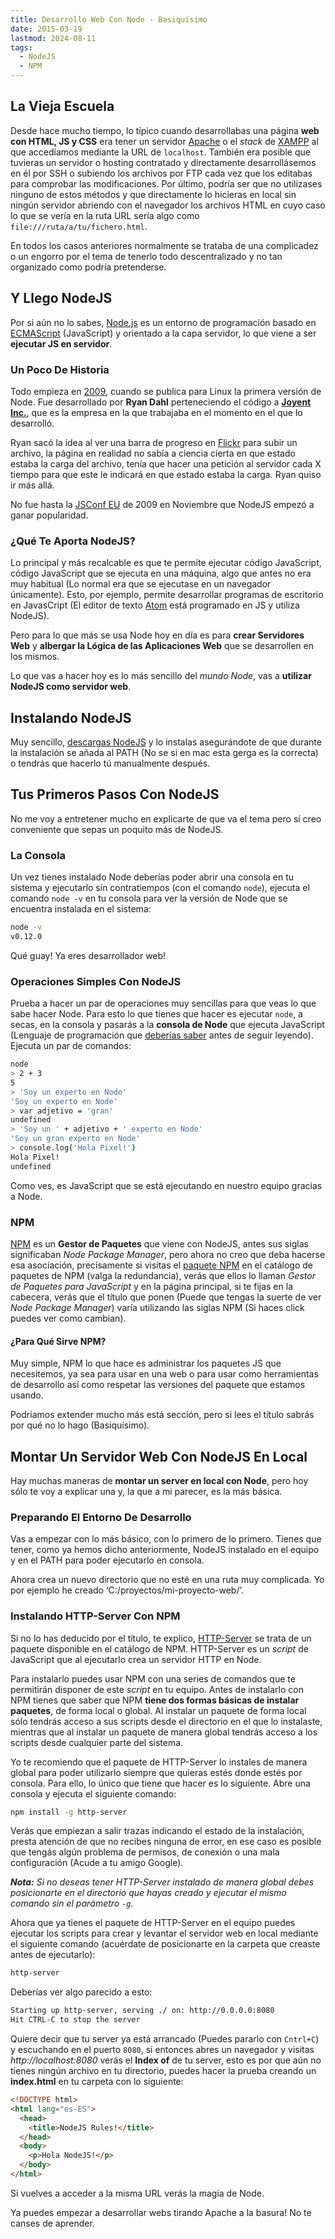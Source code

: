 ```yaml
---
title: Desarrollo Web Con Node - Basiquísimo
date: 2015-03-19
lastmod: 2024-08-11
tags:
  - NodeJS
  - NPM
---
```


## La Vieja Escuela

Desde hace mucho tiempo, lo típico cuando desarrollabas una página **web con HTML, JS y CSS** era tener un servidor [Apache](http://httpd.apache.org/) o el _stack_ de [XAMPP](http://es.wikipedia.org/wiki/XAMPP) al que accedíamos mediante la URL de `localhost`. También era posible que tuvieras un servidor o hosting contratado y directamente desarrollásemos en él por SSH o subiendo los archivos por FTP cada vez que los editabas para comprobar las modificaciones. Por último, podría ser que no utilizases ninguno de estos métodos y que directamente lo hicieras en local sin ningún servidor abriendo con el navegador los archivos HTML en cuyo caso lo que se vería en la ruta URL sería algo como `file:///ruta/a/tu/fichero.html`.

En todos los casos anteriores normalmente se trataba de una complicadez o un engorro por el tema de tenerlo todo descentralizado y no tan organizado como podría pretenderse.

## Y Llego NodeJS

Por si aún no lo sabes, [Node.js](http://es.wikipedia.org/wiki/Node.js) es un entorno de programación basado en [ECMAScript](http://es.wikipedia.org/wiki/ECMAScript) (JavaScript) y orientado a la capa servidor, lo que viene a ser **ejecutar JS en servidor**.

### Un Poco De Historia

Todo empieza en [2009](https://github.com/joyent/node/tree/9d7895c567e8f38abfff35da1b6d6d6a0a06f9aa), cuando se publica para Linux la primera versión de Node. Fue desarrollado por **Ryan Dahl** perteneciendo el código a **[Joyent Inc.](https://www.joyent.com/)**, que es la empresa en la que trabajaba en el momento en el que lo desarrolló.

Ryan sacó la idea al ver una barra de progreso en [Flickr](https://www.flickr.com/) para subir un archivo, la página en realidad no sabía a ciencia cierta en que estado estaba la carga del archivo, tenía que hacer una petición al servidor cada X tiempo para que este le indicará en que estado estaba la carga. Ryan quiso ir más allá.

No fue hasta la [JSConf EU](http://jsconf.com/) de 2009 en Noviembre que NodeJS empezó a ganar popularidad.

### ¿Qué Te Aporta NodeJS?

Lo principal y más recalcable es que te permite ejecutar código JavaScript, código JavaScript que se ejecuta en una máquina, algo que antes no era muy habitual (Lo normal era que se ejecutase en un navegador únicamente). Esto, por ejemplo, permite desarrollar programas de escritorio en JavasCript (El editor de texto [Atom](http://atom.io/) está programado en JS y utiliza NodeJS).

Pero para lo que más se usa Node hoy en día es para **crear Servidores Web** y **albergar la Lógica de las Aplicaciones Web** que se desarrollen en los mismos.

Lo que vas a hacer hoy es lo más sencillo del _mundo Node_, vas a **utilizar NodeJS como servidor web**.

## Instalando NodeJS

Muy sencillo, [descargas NodeJS](https://nodejs.org/download/) y lo instalas asegurándote de que durante la instalación se añada al PATH (No se si en mac esta gerga es la correcta) o tendrás que hacerlo tú manualmente después.

## Tus Primeros Pasos Con NodeJS

No me voy a entretener mucho en explicarte de que va el tema pero sí creo conveniente que sepas un poquito más de NodeJS.

### La Consola

Un vez tienes instalado Node deberías poder abrir una consola en tu sistema y ejecutarlo sin contratiempos (con el comando `node`), ejecuta el comando `node -v` en tu consola para ver la versión de Node que se encuentra instalada en el sistema:

```bash
node -v
v0.12.0
```

Qué guay! Ya eres desarrollador web!

### Operaciones Simples Con NodeJS

Prueba a hacer un par de operaciones muy sencillas para que veas lo que sabe hacer Node. Para esto lo que tienes que hacer es ejecutar `node`, a secas, en la consola y pasarás a la **consola de Node** que ejecuta JavaScript (Lenguaje de programación que [deberías saber](http://www.codecademy.com/es/courses/javascript-beginner-es-4j293/) antes de seguir leyendo). Ejecuta un par de comandos:

```bash
node
> 2 + 3
5
> 'Soy un experto en Node'
'Soy un experto en Node'
> var adjetivo = 'gran'
undefined
> 'Soy un ' + adjetivo + ' experto en Node'
'Soy un gran experto en Node'
> console.log('Hola Pixel!')
Hola Pixel!
undefined
```

Como ves, es JavaScript que se está ejecutando en nuestro equipo gracias a Node.

### NPM

[NPM](https://www.npmjs.com/) es un **Gestor de Paquetes** que viene con NodeJS, antes sus siglas significaban _Node Package Manager_, pero ahora no creo que deba hacerse esa asociación, precisamente si visitas el [paquete NPM](https://www.npmjs.com/package/npm) en el catálogo de paquetes de NPM (valga la redundancia), verás que ellos lo llaman _Gestor de Paquetes para JavaScript_ y en la página principal, si te fijas en la cabecera, verás que el título que ponen (Puede que tengas la suerte de ver _Node Package Manager_) varía utilizando las siglas NPM (Si haces click puedes ver como cambian).

#### ¿Para Qué Sirve NPM?

Muy simple, NPM lo que hace es administrar los paquetes JS que necesitemos, ya sea para usar en una web o para usar como herramientas de desarrollo así como respetar las versiones del paquete que estamos usando.

Podríamos extender mucho más está sección, pero si lees el título sabrás por qué no lo hago (Basiquísimo).

## Montar Un Servidor Web Con NodeJS En Local

Hay muchas maneras de **montar un server en local con Node**, pero hoy sólo te voy a explicar una y, la que a mi parecer, es la más básica.

### Preparando El Entorno De Desarrollo

Vas a empezar con lo más básico, con lo primero de lo primero. Tienes que tener, como ya hemos dicho anteriormente, NodeJS instalado en el equipo y en el PATH para poder ejecutarlo en consola.

Ahora crea un nuevo directorio que no esté en una ruta muy complicada. Yo por ejemplo he creado ‘C:/proyectos/mi-proyecto-web/’.

### Instalando HTTP-Server Con NPM

Si no lo has deducido por el título, te explico, [HTTP-Server](https://www.npmjs.com/package/http-server) se trata de un paquete disponible en el catálogo de NPM. HTTP-Server es un _script_ de JavaScript que al ejecutarlo crea un servidor HTTP en Node.

Para instalarlo puedes usar NPM con una series de comandos que te permitirán disponer de este _script_ en tu equipo. Antes de instalarlo con NPM tienes que saber que NPM **tiene dos formas básicas de instalar paquetes**, de forma local o global. Al instalar un paquete de forma local sólo tendrás acceso a sus scripts desde el directorio en el que lo instalaste, mientras que al instalar un paquete de manera global tendrás acceso a los scripts desde cualquier parte del sistema.

Yo te recomiendo que el paquete de HTTP-Server lo instales de manera global para poder utilizarlo siempre que quieras estés donde estés por consola. Para ello, lo único que tiene que hacer es lo siguiente. Abre una consola y ejecuta el siguiente comando:

```bash
npm install -g http-server
```

Verás que empiezan a salir trazas indicando el estado de la instalación, presta atención de que no recibes ninguna de error, en ese caso es posible que tengás algún problema de permisos, de conexión o una mala configuración (Acude a tu amigo Google).

_**Nota:** Si no deseas tener HTTP-Server instalado de manera global debes posicionarte en el directorio que hayas creado y ejecutar el mismo comando sin el parámetro `-g`._

Ahora que ya tienes el paquete de HTTP-Server en el equipo puedes ejecutar los scripts para crear y levantar el servidor web en local mediante el siguiente comando (acuérdate de posicionarte en la carpeta que creaste antes de ejecutarlo):

```bash
http-server
```

Deberías ver algo parecido a esto:

```bash
Starting up http-server, serving ./ on: http://0.0.0.0:8080
Hit CTRL-C to stop the server
```

Quiere decir que tu server ya está arrancado (Puedes pararlo con `Cntrl+C`) y escuchando en el puerto `8080`, si entonces abres un navegador y visitas _http://localhost:8080_ verás el **Index of** de tu server, esto es por que aún no tienes ningún archivo en tu directorio, puedes hacer la prueba creando un **index.html** en tu carpeta con lo siguiente:

```html
<!DOCTYPE html>
<html lang="es-ES">
  <head>
    <title>NodeJS Rules!</title>
  </head>
  <body>
    <p>Hola NodeJS!</p>
  </body>
</html>
```

Si vuelves a acceder a la misma URL verás la magia de Node.

Ya puedes empezar a desarrollar webs tirando Apache a la basura! No te canses de aprender.
